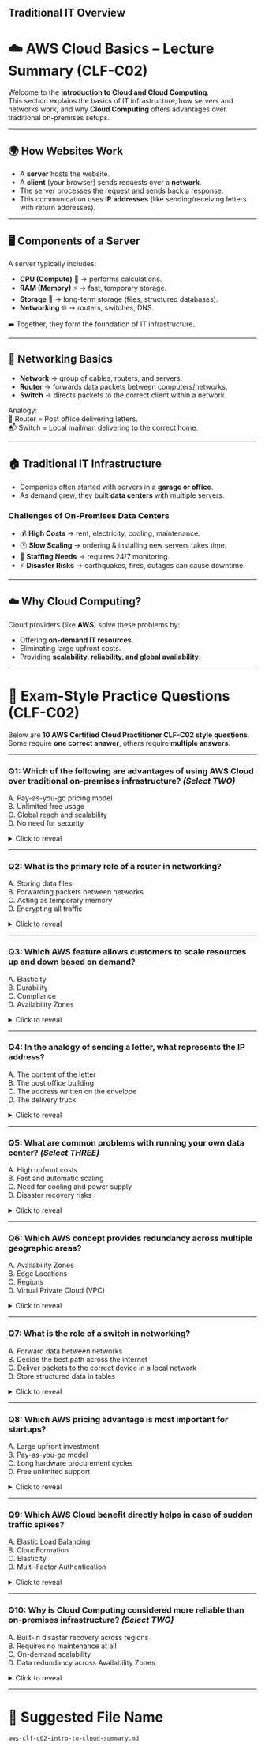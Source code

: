 ## Traditional IT Overview
# ☁️ AWS Cloud Basics – Lecture Summary (CLF-C02)

Welcome to the **introduction to Cloud and Cloud Computing**.  
This section explains the basics of IT infrastructure, how servers and networks work, and why **Cloud Computing** offers advantages over traditional on-premises setups.

---

## 🌍 How Websites Work
- A **server** hosts the website.  
- A **client** (your browser) sends requests over a **network**.  
- The server processes the request and sends back a response.  
- This communication uses **IP addresses** (like sending/receiving letters with return addresses).  

---

## 🖥️ Components of a Server
A server typically includes:  
- **CPU (Compute)** 🧮 → performs calculations.  
- **RAM (Memory)** ⚡ → fast, temporary storage.  
- **Storage** 💾 → long-term storage (files, structured databases).  
- **Networking** 🌐 → routers, switches, DNS.  

➡️ Together, they form the foundation of IT infrastructure.  

---

## 📡 Networking Basics
- **Network** → group of cables, routers, and servers.  
- **Router** → forwards data packets between computers/networks.  
- **Switch** → directs packets to the correct client within a network.  

Analogy:  
📨 Router = Post office delivering letters.  
📬 Switch = Local mailman delivering to the correct home.  

---

## 🏠 Traditional IT Infrastructure
- Companies often started with servers in a **garage or office**.  
- As demand grew, they built **data centers** with multiple servers.  

### Challenges of On-Premises Data Centers
- 💰 **High Costs** → rent, electricity, cooling, maintenance.  
- 🕒 **Slow Scaling** → ordering & installing new servers takes time.  
- 👷 **Staffing Needs** → requires 24/7 monitoring.  
- ⚡ **Disaster Risks** → earthquakes, fires, outages can cause downtime.  

---

## ☁️ Why Cloud Computing?
Cloud providers (like **AWS**) solve these problems by:  
- Offering **on-demand IT resources**.  
- Eliminating large upfront costs.  
- Providing **scalability, reliability, and global availability**.  

---

# 📖 Exam-Style Practice Questions (CLF-C02)

Below are **10 AWS Certified Cloud Practitioner CLF-C02 style questions**.  
Some require **one correct answer**, others require **multiple answers**.

---

### Q1: Which of the following are advantages of using AWS Cloud over traditional on-premises infrastructure? *(Select TWO)*  
A. Pay-as-you-go pricing model  
B. Unlimited free usage  
C. Global reach and scalability  
D. No need for security  

<details><summary>Click to reveal</summary>  
✅ Correct Answer(s): A, C  
**Explanation:** AWS Cloud provides cost efficiency with pay-as-you-go and global scalability. Security is still required and usage is not unlimited free.  
</details>  

---

### Q2: What is the primary role of a router in networking?  
A. Storing data files  
B. Forwarding packets between networks  
C. Acting as temporary memory  
D. Encrypting all traffic  

<details><summary>Click to reveal</summary>  
✅ Correct Answer: B  
**Explanation:** A router forwards packets between networks, deciding the best path.  
</details>  

---

### Q3: Which AWS feature allows customers to scale resources up and down based on demand?  
A. Elasticity  
B. Durability  
C. Compliance  
D. Availability Zones  

<details><summary>Click to reveal</summary>  
✅ Correct Answer: A  
**Explanation:** Elasticity means adjusting compute/storage as workload demands change.  
</details>  

---

### Q4: In the analogy of sending a letter, what represents the **IP address**?  
A. The content of the letter  
B. The post office building  
C. The address written on the envelope  
D. The delivery truck  

<details><summary>Click to reveal</summary>  
✅ Correct Answer: C  
**Explanation:** The IP address functions like an address on the envelope so the network knows where to deliver.  
</details>  

---

### Q5: What are common problems with running your own data center? *(Select THREE)*  
A. High upfront costs  
B. Fast and automatic scaling  
C. Need for cooling and power supply  
D. Disaster recovery risks  

<details><summary>Click to reveal</summary>  
✅ Correct Answer(s): A, C, D  
**Explanation:** On-premises requires high CapEx, electricity/cooling, and faces risks like fire or outages.  
</details>  

---

### Q6: Which AWS concept provides redundancy across multiple geographic areas?  
A. Availability Zones  
B. Edge Locations  
C. Regions  
D. Virtual Private Cloud (VPC)  

<details><summary>Click to reveal</summary>  
✅ Correct Answer: C  
**Explanation:** AWS Regions are separate geographic areas. AZs exist inside regions.  
</details>  

---

### Q7: What is the role of a switch in networking?  
A. Forward data between networks  
B. Decide the best path across the internet  
C. Deliver packets to the correct device in a local network  
D. Store structured data in tables  

<details><summary>Click to reveal</summary>  
✅ Correct Answer: C  
**Explanation:** A switch directs packets to the correct device within a LAN.  
</details>  

---

### Q8: Which AWS pricing advantage is most important for startups?  
A. Large upfront investment  
B. Pay-as-you-go model  
C. Long hardware procurement cycles  
D. Free unlimited support  

<details><summary>Click to reveal</summary>  
✅ Correct Answer: B  
**Explanation:** Pay-as-you-go lets startups experiment without heavy upfront investment.  
</details>  

---

### Q9: Which AWS Cloud benefit directly helps in case of sudden traffic spikes?  
A. Elastic Load Balancing  
B. CloudFormation  
C. Elasticity  
D. Multi-Factor Authentication  

<details><summary>Click to reveal</summary>  
✅ Correct Answer: C  
**Explanation:** Elasticity lets resources scale up during spikes and scale down afterward.  
</details>  

---

### Q10: Why is Cloud Computing considered more reliable than on-premises infrastructure? *(Select TWO)*  
A. Built-in disaster recovery across regions  
B. Requires no maintenance at all  
C. On-demand scalability  
D. Data redundancy across Availability Zones  

<details><summary>Click to reveal</summary>  
✅ Correct Answer(s): A, D  
**Explanation:** AWS reliability comes from redundancy and disaster recovery features, but customers still share responsibility for maintenance.  
</details>  

---

# 📂 Suggested File Name
`aws-clf-c02-intro-to-cloud-summary.md`
